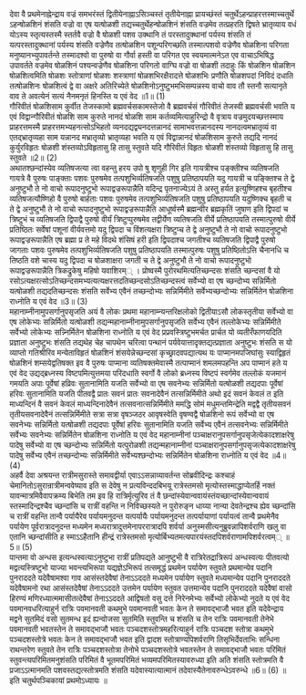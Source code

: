 

  
देवा वै प्रथमेनाह्नेन्द्राय वज्रं समभरंस्तं द्वितीयेनाह्नाऽसिञ्चस्तं तृतीयेनाह्ना प्रायच्छंस्तं चतुर्थेऽहन्प्राहरत्तस्माच्चतुर्थे ऽहन्षोळशिनं शंसति वज्रो वा एष यत्षोळशी तद्यच्चतुर्थेहन्षोळशिनं शंसति वज्रमेव तत्प्रहरति द्विषते भ्रातृव्याय वधं योऽस्य स्तृत्यस्तस्मै स्तर्तवै वज्रो वै षोळशी पशव उक्थानि तं परस्तादुक्थानां पर्यस्य शंसति तं यत्परस्तादुक्थानां पर्यस्य शंसति वज्रेणैव तत्षोळशिन पशून्परिगच्छति तस्मात्पशवो वज्रेणैव षोळशिना परिगता मनुष्यानभ्युपावर्तन्ते तस्मादश्वो वा पुरुषो वा गौर्वा हस्ती वा परिगत एव स्वयमात्मनेऽत एव वाचाऽभिषिद्ध उपावर्तते वज्रमेव षोळशिनं पश्यन्वज्रेणैव षोळशिना परिगतो वाग्घि वज्रो वा षोळशी तदाहुः किं षोळशिन षोळशिन षोळशित्वमिति षोळशः स्तोत्राणां षोळशः शस्त्राणां षोळशभिरक्षैरादत्ते षोळशभिः प्रणौति षोळशपदां निविदं दधाति तत्षोळशिनः षोळशित्वं द्वे वा अक्षरे अतिरिच्येते षोळशिनोऽनुष्टुभमभिसम्पन्नस्य वाचो वाव तौ स्तनौ सत्यानृते वाव ते अवत्येनं सत्यं नैनमनृतं हिनस्ति य एवं वेद ॥1॥ (1)  
गौरिवीतं षोळशिसाम कुर्वीत तेजस्कामो ब्रह्मवर्चसकामस्तेजो वै ब्रह्मवर्चसं गौरिवीतं तेजस्वी ब्रह्मवर्चसी भवति य एवं विद्वान्गौरिवीतं षोळशि साम कुरुते नानदं षोळशि साम कर्तव्यमित्याहुरिन्द्रो वै वृत्राय वज्रमुदयच्छत्तस्माय प्राहरत्तमस्मै प्राहरत्तमभ्यहनत्सोऽभिहतो व्यनदद्यद्व्यनदत्तन्नानदं सामाभवत्तन्नानदस्य नानदत्वमभ्रातृव्यं वा एतद्भ्रातृव्यहा साम यन्नानद मभ्रातृव्यो भ्रातृव्यहा भवति य एवं विद्वान्नानदं षोळशिसाम कुरुते तद्यदि नानदं कुर्युरविहृतः षोळशी शंस्तव्योऽविहृतासु हि तासु स्तुवते यदि गौरिवीतं विहृतः षोळशी शंस्तव्यो विहृतासु हि तासु स्तुवते ॥2॥ (2)  
अथातश्छन्दांस्येव व्यतिषजत्या त्वा वहन्तु हरय उपो षु शृणुही गिर इति गायत्रीश्च पङ्क्तीश्च व्यतिषजति गायत्रे वै पुरुषः पाङ्क्ताः पशवः पुरुषमेव तत्पशुभिर्व्यतिषजति पशुषु प्रतिष्ठापयति यदु गायत्री च पङ्क्तिश्च ते द्वे अनुष्टुभौ ते नो वाचो रूपादनुष्टुभो रूपाद्वज्ररूपान्नैति यदिन्द्र पृतनाज्येऽयं ते अस्तु हर्यत इत्युष्णिहश्च बृहतीश्च व्यतिषजत्यौष्णिहो वै पुरुषो बार्हताः पशवः पुरुषमेव तत्पशुभिर्व्यतिषजति पशुषु प्रतिष्ठापयति यदुष्णिक्च बृहती च ते द्वे अनुष्टुभौ ते नो वाचो रूपादनुष्टुभो रूपाद्वज्ररूपान्नैति आधूर्ष्वस्मै ब्रह्मन्वीर ब्रह्मकृतिं जुषाण इति द्विपदां च त्रिष्टुभं च व्यतिषजति द्विपाद्वै पुरुषो वीर्यं त्रिष्टुप्पुरुषमेव तद्वीर्येण व्यतिषजति वीर्ये प्रतिष्ठापयति तस्मात्पुरुषो वीर्ये प्रतिष्ठितः सर्वेषां पशूनां वीर्यवत्तमो यदु द्विपदा च विंशत्यक्षरा त्रिष्टुप्च ते द्वे अनुष्टुभौ ते नो वाचो रूपादनुष्टुभो रूपाद्वज्ररूपान्नैति एष ब्रह्मा प्र ते महे विदथे शंसिषं हरी इति द्विपदाश्च जगतीश्च व्यतिषजति द्विपाद्वै पुरुषो जागताः पशवः पुरुषमेव तत्पशुभिर्व्यतिषजति पशुषु प्रतिष्ठापयति तस्मात्पुरुषः पशुषु प्रतिष्ठितोऽत्ति चैनानधि च तिष्ठति वशे चास्य यदु द्विपदा च षोळशाक्षरा जगती च ते द्वे अनुष्टुभौ ते नो वाचो रूपादनुष्टुभो रूपाद्वज्ररूपान्नैति त्रिकद्रुकेषु महिषो यवाशिरम्् । प्रोष्वस्मै पुरोरथमित्यतिच्छन्दसः शंसति च्छन्दसां वै यो रसोऽत्यक्षरत्सोऽतिच्छन्दसमभ्यत्यत्यक्षरत्तदतिच्छन्दसोऽतिच्छन्दस्त्वं सर्वेभ्यो वा एष च्छन्दोभ्य सन्निर्मितो यत्षोळशी तद्यदतिच्छन्दसः शंसति सर्वेभ्य एवैनं तच्छन्दोभ्यः सन्निर्मिमीते सर्वेभ्यच्छन्दोभ्यः सन्निर्मितेन षोळशिना राध्नोति य एवं वेद ॥3॥ (3)  
महानाम्नीनामुपसर्गानुपसृजति अयं वै लोकः प्रथमा महानाम्न्यन्तरिक्षलोको द्वितीयाऽसौ लोकस्तृतीया सर्वेभ्यो वा एष लोकेभ्यः सन्निर्मितो यत्षोळशी तद्यन्महानाम्नीनामुपसर्गानुपसृजति सर्वेभ्य एवैनं तल्लोकेभ्यः सन्निर्मिमीते सर्वेभ्यो लोकेभ्यः सन्न्निर्मितेन षोळशिना राध्नोति य एवं वेद प्रप्रवस्त्रिष्टुभमर्चत प्रार्चत यो व्यतीरँफाणयदिति प्रज्ञाता अनुष्टुभः शंसति तद्यथेह चेह चापथेन चरित्वा पन्थानं पर्यवेयात्तादृक्तद्यत्प्रज्ञाता अनुष्टुभः शंसति स यो व्याप्तो गतिश्रीरिव मन्येताविहृतं षोळशिनं शंसयेन्नेच्छन्दसां कृच्छ्रादवपद्यात्यथ यः पाप्मानमपजिघांसुः स्याद्विहृतं षोळशिनं शम्सयेद्वतिषक्त इव वै पुरुषः पाप्माना व्यतिषक्तमेवास्मै तत्पाप्मानं शमलमपहन्ति अप पाप्मानं हते य एवं वेद उद्यद्ब्रध्नस्य विष्टपमित्युत्तमया परिदधाति स्वर्गो वै लोको ब्रध्नस्य विष्टपं स्वर्गमेव तल्लोकं यजमानं गमयति अपाः पूर्वेषां हव्रिवः सुतानामिति यजति सर्वेभ्यो वा एष सवनेभ्यः सन्निर्मितो यत्षोळशी तद्यदपाः पूर्वेषां हरिवः सुतानामिति यजति पीतवद्वै प्रातः सवनं प्रातः सवनादेवैनं तत्सन्निर्मिमीते अथो इदं सवनं केवलं त इति माध्यन्दिनं वै सवनं केवलं माध्यन्दिनादेवैनं तत्सवनात्सन्निर्मिमीते ममद्धि सोमं मधुमन्तमिन्द्रेति मद्वद्वै तृतीयसवनं तृतीयसवनादेवैनं तत्सन्निर्मिमीते सत्रा सत्रा वृषञ्जठर आवृषस्वेति वृषण्वद्वै षोळशिनो रूपं सर्वेभ्यो वा एष सवनेभ्यः सन्निर्मितो यत्षोळशी तद्यदपाः पूर्वेषां हरिवः सुतानामिति यजति सर्वेभ्य एवैनं तत्सवनेभ्यः सन्निर्मिमीते सर्वेभ्यः सवनेभ्यः सन्निर्मितेन षोळशिना राध्नोति य एवं वेद महानाम्नीनां पञ्चाक्षरानुपसर्गानुपसृजेत्येकादशाक्षरेषु पादेषु सर्वेभ्यो वा एष च्छन्दोभ्यः सन्निर्मितो यत्पुरोळशी तद्यन्महानाम्नीनां पञ्चाक्षरानुपसर्गानुपसृजत्येकादशाक्षरेषु पादेषु सर्वेभ्य एवैनं तच्छन्दोभ्यः सन्निर्मिमीते सर्वेभ्यश्छन्दोभ्यः सन्निर्मितेन षोळशिना राध्नोति य एवं वेद ॥4॥ (4)  
अहर्वै देवा अश्रयन्त रात्रीमसुरास्ते समावद्वीर्या एवाऽऽसन्नाव्यावर्तन्त सोब्रवीदिन्द्रः कश्चाहं चेमानितोऽसुरान्रात्रीमन्ववेष्याव इति स देवेषु न प्रत्यविन्ददबिभयू रात्रेस्तमसो मृत्योस्तस्माद्धाप्येतर्हि नक्तं यावन्मात्रमिवैवापक्रम्य बिभेति तम इव हि रात्रिर्मृत्युरिव तं वै छन्दांस्येवान्ववायंस्तंयच्छान्दांस्येवान्ववायं स्तस्मादिन्द्रश्चैव च्छन्दांसि च रात्रीं वहन्ति न निविच्छस्यते न पुरोरुङ्न धाय्या नान्या देवतेन्द्रश्च ह्येव च्छन्दांसि च रात्रीं वहन्ति तान्वै पर्यायैरेव पर्यायमनुदन्त यत्पर्यायैः पर्यायमनुदन्त तत्पर्यायाणां पर्यायत्वं तान्वै प्रथमेनैव पर्यायेण पूर्वरात्रादनुदन्त मध्यमेन मध्यरात्रादुत्तमेनापररात्रादपि शर्वर्या अनुस्मसीत्यनुब्रुवन्नापिशर्वराणि खलु वा एतानि च्छन्दांसीति ह स्माऽऽहैतानि हीन्द्रं रात्रेस्तमसो मृत्योर्बिभ्यतमत्यपारयंस्तदपिशर्वराणामपिशर्वरत्वम्् ॥5॥ (5)  
पान्तमा वो अन्धस इत्यन्धस्वत्याऽनुष्टुभा रात्रीं प्रतिपद्यते आनुष्टुभी वै रात्रिरेतद्रात्रिरूपं अन्धस्वत्यः पीतवत्यो मद्वत्यस्त्रिष्टुभो याज्या भवन्त्यभिरूपा यद्यज्ञेऽभिरूपं तत्समृद्धं प्रथमेन पर्यायेण स्तुवते प्रथमान्येव पदानि पुनराददते यदेवैषामश्वा गाव आसंस्तदेवैषां तेनाऽऽददते मध्यमेन पर्यायेण स्तुवते मध्यमान्येव पदानि पुनराददते यदेवैषामनो रथा आसंस्तदेवैषां तेनाऽऽददते उत्तमेन पर्यायेण स्तुवत उत्तमान्येव पदानि पुनराददते यदेवैषां वासो हिरण्यं मणिरध्यात्ममासीतत्देवैषां तेनाऽऽददते आद्विषतो वसु दत्ते निरेनमेभ्यः सर्वेभ्यो लोकेभ्यो नुदते य एवं वेद पवमानवधरित्याहुर्न रात्रिः पवमानवती कथमुभे पवमानवती भवतः केन ते समावद्भाजौ भवत इति यदेवेन्द्राय मद्वने सुतमिदं वसो सुतमन्ध इदं ह्यन्वोजसा सुतमिति स्तुवन्ति च शंसति च तेन रात्रिः पवमानवती तेनेभे पवमानवती भवतस्तेन ते समावद्भाजौ भवतः पञ्चदशस्तोत्रमहरित्याहुर्न रात्रिः पञ्चदश स्तोत्रा कथमुभे पञ्चदशस्तोत्रे भवतः केन ते समावद्भाजौ भवत इति द्वादश स्तोत्राण्यपिशर्वराणि तिसृभिर्देवताभिः सन्धिना राथन्तरेण स्तुवते तेन रात्रिः पञ्चदशस्तोत्रा तेनोभे पञ्चदशस्तोत्रे भवतस्तेन ते समावद्भाजौ भवतः परिमितं स्तुवन्त्यपरिमितमनुशंसति परिमितं वै भूतमपरिमितं भव्यमपरिमितस्यावरुध्या इति अति शंसति स्तोत्रमति वै प्रजाऽऽत्मानमति पशवस्तद्यत्स्तोत्रमति शंसति यदेवास्यात्यात्मानं तदेवास्यैतेनावरुन्धेऽवरुन्धे ॥6॥ (6) ॥ इति चतुर्थपञ्चिकायां प्रथमोऽध्यायः ॥  
